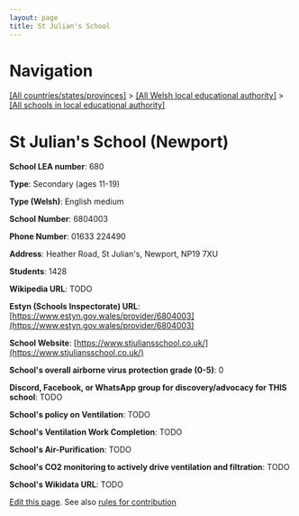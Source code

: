 ```yaml
---
layout: page
title: St Julian's School
---
```

# Navigation

[[All countries/states/provinces]](../../..) > [[All Welsh local educational authority]](../..) > [[All schools in local educational authority]](..)

# St Julian's School (Newport)

**School LEA number**: 680

**Type**: Secondary (ages 11-19)

**Type (Welsh)**: English medium

**School Number**: 6804003

**Phone Number**: 01633 224490

**Address**: Heather Road, St Julian's, Newport, NP19 7XU

**Students**: 1428

**Wikipedia URL**: TODO

**Estyn (Schools Inspectorate) URL**: [https://www.estyn.gov.wales/provider/6804003](https://www.estyn.gov.wales/provider/6804003)

**School Website**: [https://www.stjuliansschool.co.uk/](https://www.stjuliansschool.co.uk/)

**School's overall airborne virus protection grade (0-5)**: 0

**Discord, Facebook, or WhatsApp group for discovery/advocacy for THIS school**: TODO

**School's policy on Ventilation**: TODO

**School's Ventilation Work Completion**: TODO

**School's Air-Purification**: TODO

**School's CO2 monitoring to actively drive ventilation and filtration**: TODO

**School's Wikidata URL**: TODO




[Edit this page](https://github.com/ventilate-schools/Wales/edit/prif/./Newport/St_Julian's_School.md). See also [rules for contribution](../../../contribution-rules/)